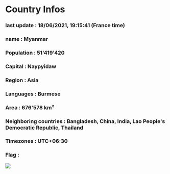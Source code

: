 # Country  Infos
### last update : 18/06/2021, 19:15:41 (France time)

### name : Myanmar
### Population : 51'419'420
### Capital : Naypyidaw
### Region : Asia
### Languages : Burmese
### Area : 676'578 km²
### Neighboring countries : Bangladesh, China, India, Lao People's Democratic Republic, Thailand
### Timezones : UTC+06:30

### Flag :
![](https://restcountries.eu/data/mmr.svg)